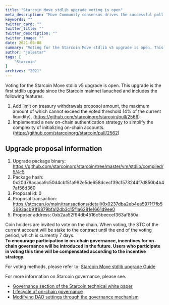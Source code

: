 ```yaml
---
title: "Starcoin Move stdlib upgrade voting is open"
meta_description: "Move Community consensus drives the successful poll for Starcoin's Stdlib v5 upgrade."
keywords: ""
twitter_card: ""
twitter_title: ""
twitter_description: ""
twitter_image: ""
date: 2021-06-08
summary: "Voting for the Starcoin Move stdlib v5 upgrade is open. This upgrade is the first stdlib upgrade since the Starcoin mainnet lanuched and includes the following features."
author: "jolestar"
tags: [
    "Starcoin"
]
archives: "2021"
---
```


Voting for the Starcoin Move stdlib v5 upgrade is open. This upgrade is the first stdlib upgrade since the Starcoin mainnet lanuched and includes the following features.


1. Add limit on treasury withdrawals proposol amount, the maximum amount of which cannot exceed the voted threshold (4% of the current liquidity). (https://github.com/starcoinorg/starcoin/pull/2566)
2. Implemented a new on-chain authentication strategy to simplify the complexity of initializing on-chain accounts. (https://github.com/starcoinorg/starcoin/pull/2562)

## Upgrade proposal information

1. Upgrade package binary: https://github.com/starcoinorg/starcoin/tree/master/vm/stdlib/compiled/5/4-5
2. Package hash: 0x20d79acaca9c50d4cbf51a992e5de658dcecf39c1573244f7d850b4b47af56d360
3. Proposal id: 0
4. Proposal transaction: https://stcscan.io/main/transactions/detail/0x0237dba2eb4ea5971f7fb53693acb91f6879bfa12db3c15f1a6281e1661d9ee0
5. Proposer address: 0xb2aa52f94db4516c5beecef363af850a


Coin holders are invited to vote on the chain. When voting, the STC of the current account will be stake to the contract until the end of the voting period, which is currently 7 days.  
**To encourage participation in on-chain governance, incentives for on-chain governance will be introduced in the future. Users who participate in voting this time will be compensated according to the incentive strategy.**

For voting methods, please refer to: [Starcoin Move stdlib upgrade Guide](https://github.com/starcoinorg/starcoin/discussions/2578)

For more information on Starcoin governance, please see.

* [Governance section of the Starcoin technical white paper](https://developer.starcoin.org/en/sips/sip-2/)
* [Lifecycle of on-chain governance](https://developer.starcoin.org/zh/key_concepts/dao_governance/)
* [Modifying DAO settings through the governance mechanism](https://developer.starcoin.org/zh/cli/modify_dao_config/)

